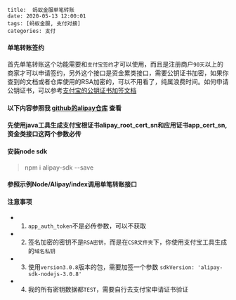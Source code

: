 
```
title:  蚂蚁金服单笔转账
date: 2020-05-13 12:00:01
tags: [蚂蚁金服, 支付对接]
categories: 支付
```


####  单笔转账签约

首先单笔转账这个功能需要和`支付宝签约`才可以使用，而且是注册商户`90天`以上的商家才可以申请签约，另外这个接口是资金累类接口，需要公钥证书加密，如果你查到的文档或者仓库使用的RSA加密的，可以不用看了，纯属浪费时间。如何申请公钥证书，可以参考[支付宝的公钥证书加签文档](https://opendocs.alipay.com/open/291/105972/)



#### 以下内容参照我 [github的alipay仓库](https://github.com/QiqiM/alipay) 查看



####  先使用java工具生成支付宝根证书alipay_root_cert_sn和应用证书app_cert_sn,资金类接口这两个参数必传



####  安装node sdk



> npm i alipay-sdk --save



####  参照示例Node/Alipay/index调用单笔转账接口





####  注意事项



+ 1. `app_auth_token`不是必传参数，可以不获取

+ 2. 签名加密的密钥不是`RSA密钥`，而是在`CSR文件夹`下，你使用支付宝工具生成的`域名私钥`
+ 3. 使用`version3.0.8`版本的包，需要加签一个参数 `sdkVersion: 'alipay-sdk-nodejs-3.0.8'`
+ 4. 我的所有密钥数据都`TEST`，需要自行去支付宝申请证书验证


